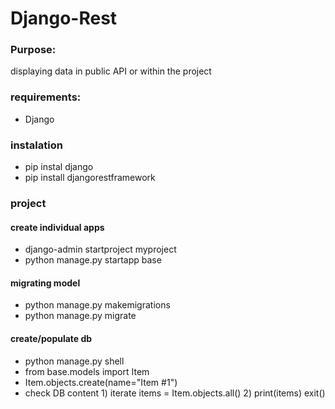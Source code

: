 # Django-Rest

### Purpose: 
displaying data in public API or within the project


### requirements:
 - Django 

### instalation
 - pip instal django
 - pip install djangorestframework

### project

#### create individual apps

 - django-admin startproject myproject
 - python manage.py startapp base

#### migrating model
- python manage.py makemigrations
- python manage.py migrate

#### create/populate db
- python manage.py shell
- from base.models import Item
- Item.objects.create(name="Item #1")
- check DB content 1) iterate items = Item.objects.all() 2) print(items)
exit()


